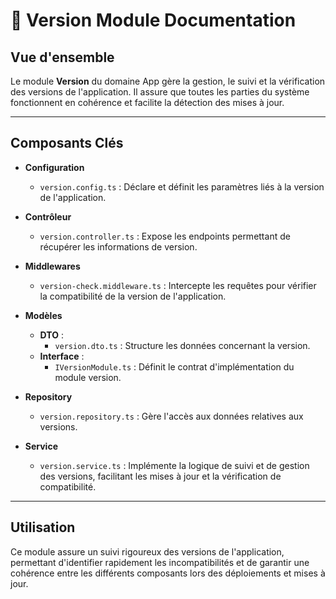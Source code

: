 # 📄 Version Module Documentation

## Vue d'ensemble
Le module **Version** du domaine App gère la gestion, le suivi et la vérification des versions de l'application. Il assure que toutes les parties du système fonctionnent en cohérence et facilite la détection des mises à jour.

---

## Composants Clés

- **Configuration**
  - `version.config.ts` : Déclare et définit les paramètres liés à la version de l'application.

- **Contrôleur**
  - `version.controller.ts` : Expose les endpoints permettant de récupérer les informations de version.

- **Middlewares**
  - `version-check.middleware.ts` : Intercepte les requêtes pour vérifier la compatibilité de la version de l'application.

- **Modèles**
  - **DTO** :
    - `version.dto.ts` : Structure les données concernant la version.
  - **Interface** :
    - `IVersionModule.ts` : Définit le contrat d'implémentation du module version.

- **Repository**
  - `version.repository.ts` : Gère l'accès aux données relatives aux versions.

- **Service**
  - `version.service.ts` : Implémente la logique de suivi et de gestion des versions, facilitant les mises à jour et la vérification de compatibilité.

---

## Utilisation
Ce module assure un suivi rigoureux des versions de l'application, permettant d'identifier rapidement les incompatibilités et de garantir une cohérence entre les différents composants lors des déploiements et mises à jour.
